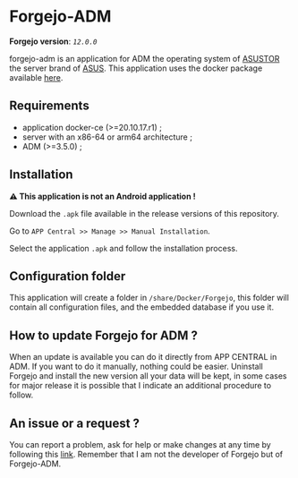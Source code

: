 # Forgejo-ADM

__Forgejo version__: _`12.0.0`_

forgejo-adm is an application for ADM the operating system of [ASUSTOR](https://www.asustor.com/) the server brand of [ASUS](https://www.asus.com/).
This application uses the docker package available [here](https://codeberg.org/forgejo/forgejo).

## Requirements

- application docker-ce (>=20.10.17.r1) ;
- server with an x86-64 or arm64 architecture ;
- ADM (>=3.5.0) ;

## Installation

__:warning: This application is not an Android application !__

Download the `.apk` file available in the release versions
of this repository.

Go to `APP Central >> Manage >> Manual Installation`.

Select the application `.apk` and follow the installation process.

## Configuration folder

This application will create a folder in `/share/Docker/Forgejo`, this folder will contain all configuration files, and the embedded database if you use it.

## How to update Forgejo for ADM ?

When an update is available you can do it directly from APP CENTRAL in ADM. If you want to do it manually, nothing could be easier. Uninstall Forgejo and install the new version all your data will be kept, in some cases for major release it is possible that I indicate an additional procedure to follow.

## An issue or a request ?

You can report a problem, ask for help or make changes at any time by following this [link](https://github.com/Mr4Mike4/forgejo-adm/issues/new). Remember that I am not the developer of Forgejo but of Forgejo-ADM.
